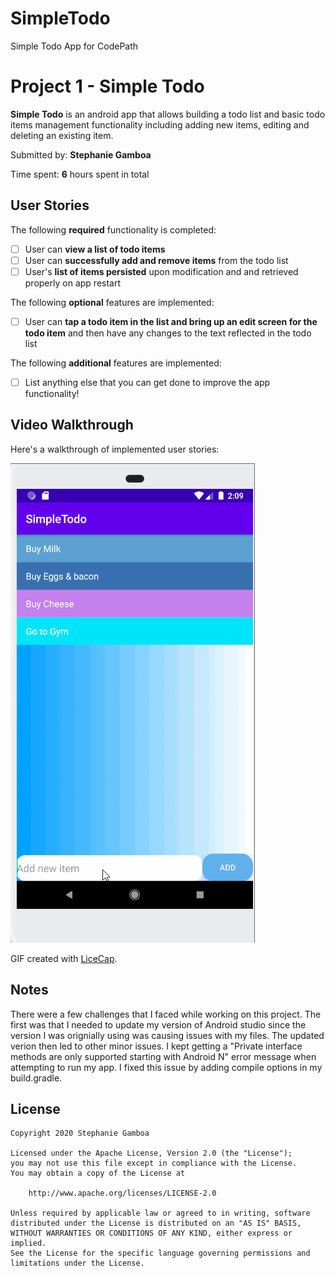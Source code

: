 # SimpleTodo
Simple Todo App for CodePath
# Project 1 - Simple Todo

**Simple Todo** is an android app that allows building a todo list and basic todo items management functionality including adding new items, editing and deleting an existing item.

Submitted by: **Stephanie Gamboa**

Time spent: **6** hours spent in total

## User Stories

The following **required** functionality is completed:

* [ ] User can **view a list of todo items**
* [ ] User can **successfully add and remove items** from the todo list
* [ ] User's **list of items persisted** upon modification and and retrieved properly on app restart

The following **optional** features are implemented:

* [ ] User can **tap a todo item in the list and bring up an edit screen for the todo item** and then have any changes to the text reflected in the todo list

The following **additional** features are implemented:

* [ ] List anything else that you can get done to improve the app functionality!

## Video Walkthrough

Here's a walkthrough of implemented user stories:

<img src='https://github.com/sgamboa01/SimpleTodo/blob/master/walkthrough.gif' title='Video Walkthrough' width='' alt='Video Walkthrough' />

GIF created with [LiceCap](http://www.cockos.com/licecap/).

## Notes
There were a few challenges that I faced while working on this project. The first was that I needed to update my version of Android studio since the 
version I was orignially using was causing issues with my files. The updated verion then led to other minor issues. 
I kept getting a "Private interface methods are only supported starting with Android N" error message when attempting to run my app. I fixed this issue by adding compile options in my build.gradle. 

## License

    Copyright 2020 Stephanie Gamboa

    Licensed under the Apache License, Version 2.0 (the "License");
    you may not use this file except in compliance with the License.
    You may obtain a copy of the License at

        http://www.apache.org/licenses/LICENSE-2.0

    Unless required by applicable law or agreed to in writing, software
    distributed under the License is distributed on an "AS IS" BASIS,
    WITHOUT WARRANTIES OR CONDITIONS OF ANY KIND, either express or implied.
    See the License for the specific language governing permissions and
    limitations under the License.
